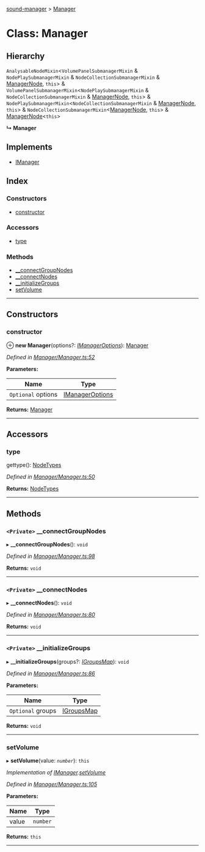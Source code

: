[sound-manager](../README.md) > [Manager](../classes/manager.md)

# Class: Manager

## Hierarchy

 `AnalysableNodeMixin`<`VolumePanelSubmanagerMixin` & `NodePlaySubmanagerMixin` & `NodeCollectionSubmanagerMixin` & [ManagerNode](managernode.md), `this`> & `VolumePanelSubmanagerMixin`<`NodePlaySubmanagerMixin` & `NodeCollectionSubmanagerMixin` & [ManagerNode](managernode.md), `this`> & `NodePlaySubmanagerMixin`<`NodeCollectionSubmanagerMixin` & [ManagerNode](managernode.md), `this`> & `NodeCollectionSubmanagerMixin`<[ManagerNode](managernode.md), `this`> & [ManagerNode](managernode.md)<`this`>

**↳ Manager**

## Implements

* [IManager](../interfaces/imanager.md)

## Index

### Constructors

* [constructor](manager.md#constructor)

### Accessors

* [type](manager.md#type)

### Methods

* [__connectGroupNodes](manager.md#__connectgroupnodes)
* [__connectNodes](manager.md#__connectnodes)
* [__initializeGroups](manager.md#__initializegroups)
* [setVolume](manager.md#setvolume)

---

## Constructors

<a id="constructor"></a>

###  constructor

⊕ **new Manager**(options?: *[IManagerOptions](../interfaces/imanageroptions.md)*): [Manager](manager.md)

*Defined in [Manager/Manager.ts:52](https://github.com/furkleindustries/sound-manager/blob/087d8cb/src/Manager/Manager.ts#L52)*

**Parameters:**

| Name | Type |
| ------ | ------ |
| `Optional` options | [IManagerOptions](../interfaces/imanageroptions.md) |

**Returns:** [Manager](manager.md)

___

## Accessors

<a id="type"></a>

###  type

gettype(): [NodeTypes](../enums/nodetypes.md)

*Defined in [Manager/Manager.ts:50](https://github.com/furkleindustries/sound-manager/blob/087d8cb/src/Manager/Manager.ts#L50)*

**Returns:** [NodeTypes](../enums/nodetypes.md)

___

## Methods

<a id="__connectgroupnodes"></a>

### `<Private>` __connectGroupNodes

▸ **__connectGroupNodes**(): `void`

*Defined in [Manager/Manager.ts:98](https://github.com/furkleindustries/sound-manager/blob/087d8cb/src/Manager/Manager.ts#L98)*

**Returns:** `void`

___
<a id="__connectnodes"></a>

### `<Private>` __connectNodes

▸ **__connectNodes**(): `void`

*Defined in [Manager/Manager.ts:80](https://github.com/furkleindustries/sound-manager/blob/087d8cb/src/Manager/Manager.ts#L80)*

**Returns:** `void`

___
<a id="__initializegroups"></a>

### `<Private>` __initializeGroups

▸ **__initializeGroups**(groups?: *[IGroupsMap](../interfaces/igroupsmap.md)*): `void`

*Defined in [Manager/Manager.ts:86](https://github.com/furkleindustries/sound-manager/blob/087d8cb/src/Manager/Manager.ts#L86)*

**Parameters:**

| Name | Type |
| ------ | ------ |
| `Optional` groups | [IGroupsMap](../interfaces/igroupsmap.md) |

**Returns:** `void`

___
<a id="setvolume"></a>

###  setVolume

▸ **setVolume**(value: *`number`*): `this`

*Implementation of [IManager](../interfaces/imanager.md).[setVolume](../interfaces/imanager.md#setvolume)*

*Defined in [Manager/Manager.ts:105](https://github.com/furkleindustries/sound-manager/blob/087d8cb/src/Manager/Manager.ts#L105)*

**Parameters:**

| Name | Type |
| ------ | ------ |
| value | `number` |

**Returns:** `this`

___

